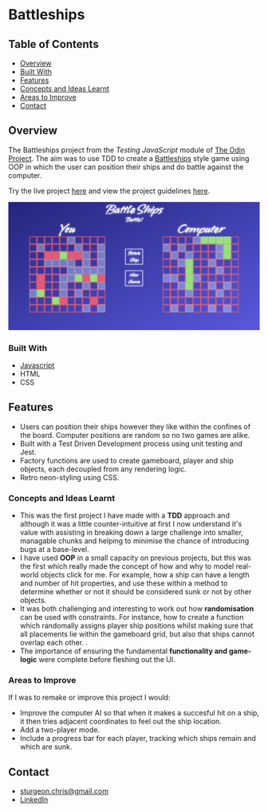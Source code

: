 # Battleships

## Table of Contents

- [Overview](#overview)
- [Built With](#built-with)
- [Features](#features)
- [Concepts and Ideas Learnt](#concepts-and-ideas-learnt)
- [Areas to Improve](#areas-to-improve)
- [Contact](#contact)

## Overview

The Battleships project from the _Testing JavaScript_ module of [The Odin Project](https://www.theodinproject.com/). The aim was to use TDD to create a [Battleships](<https://en.wikipedia.org/wiki/Battleship_(game)>) style game using OOP in which the user can position their ships and do battle against the computer.

Try the live project [here](https://chrissturgeon.github.io/odin-battleships/) and view the project guidelines [here](https://www.theodinproject.com/lessons/node-path-javascript-battleship).

![Battleships screenshot](src/imgs/screenshot.jpg 'Battleshops Board Page')

### Built With

- [Javascript](https://www.javascript.com/)
- HTML
- CSS

## Features

- Users can position their ships however they like within the confines of the board. Computer positions are random so no two games are alike.
- Built with a Test Driven Development process using unit testing and Jest.
- Factory functions are used to create gameboard, player and ship objects, each decoupled from any rendering logic.
- Retro neon-styling using CSS.

### Concepts and Ideas Learnt

- This was the first project I have made with a **TDD** approach and although it was a little counter-intuitive at first I now understand it's value with assisting in breaking down a large challenge into smaller, managable chunks and helping to minimise the chance of introducing bugs at a base-level.
- I have used **OOP** in a small capacity on previous projects, but this was the first which really made the concept of how and why to model real-world objects click for me. For example, how a ship can have a length and number of hit properties, and use these within a method to determine whether or not it should be considered sunk or not by other objects.
- It was both challenging and interesting to work out how **randomisation** can be used with constraints. For instance, how to create a function which randomally assigns player ship positions whilst making sure that all placements lie within the gameboard grid, but also that ships cannot overlap each other. .
- The importance of ensuring the fundamental **functionality and game-logic** were complete before fleshing out the UI.

### Areas to Improve

If I was to remake or improve this project I would:

- Improve the computer AI so that when it makes a succesful hit on a ship, it then tries adjacent coordinates to feel out the ship location.
- Add a two-player mode.
- Include a progress bar for each player, tracking which ships remain and which are sunk.

## Contact

- sturgeon.chris@gmail.com
- [LinkedIn](https://www.linkedin.com/in/chris-sturgeon-36a74254/)
